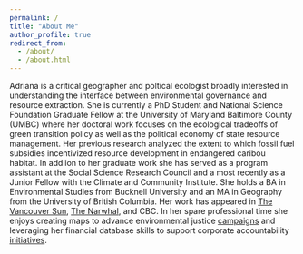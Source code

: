 ```yaml
---
permalink: /
title: "About Me"
author_profile: true
redirect_from: 
  - /about/
  - /about.html
---
```

Adriana is a critical geographer and poltical ecologist broadly interested in understanding the interface between environmental governance and resource extraction. She is currently a PhD Student and National Science Foundation Graduate Fellow at the University of Maryland Baltimore County (UMBC) where her doctoral work focuses on the ecological tradeoffs of green transition policy as well as the political economy of state resource management. Her previous research analyzed the extent to which fossil fuel subsidies incentivized resource development in endangered caribou habitat. In addiion to her graduate work she has served as a program assistant at the Social Science Research Council and a most recently as a Junior Fellow with the Climate and Community Institute. She holds a BA in Environmental Studies from Bucknell University and an MA in Geography from the University of British Columbia. Her work has appeared in [The Vancouver Sun](https://vancouversun.com/business/energy/b-c-subsidizes-energy-drilling-on-caribou-habitat-it-promised-to-protect-study-says), [The Narwhal](https://thenarwhal.ca/bc-caribou-habitat-fossil-fuel-subsidies/), and CBC. In her spare professional time she enjoys creating maps to advance environmental justice [campaigns](https://rooseveltinstitute.org/wp-content/uploads/2024/03/RI_Political-Economy-of-Steel-Decarbonization_Working-Paper_202403.pdf) and leveraging her financial database skills to support corporate accountability [initiatives](https://theintercept.com/2023/04/06/israel-arms-scotiabank-elbit-david-fingold/). 

